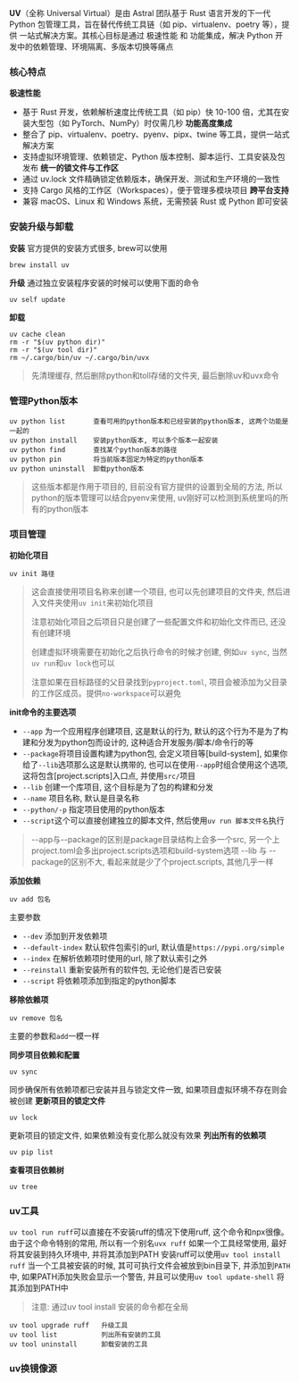 
**UV**（全称 Universal Virtual）是由 Astral 团队基于 Rust 语言开发的下一代 Python 包管理工具，旨在替代传统工具链（如 pip、virtualenv、poetry 等），提供 一站式解决方案。其核心目标是通过 极速性能 和 功能集成，解决 Python 开发中的依赖管理、环境隔离、多版本切换等痛点

### 核心特点
**极速性能**
- 基于 Rust 开发，依赖解析速度比传统工具（如 pip）快 10-100 倍，尤其在安装大型包（如 PyTorch、NumPy）时仅需几秒‌
**功能高度集成**
- 整合了 pip、virtualenv、poetry、pyenv、pipx、twine 等工具，提供一站式解决方案‌
- 支持虚拟环境管理、依赖锁定、Python 版本控制、脚本运行、工具安装及包发布‌
**统一的锁文件与工作区**
- 通过 uv.lock 文件精确锁定依赖版本，确保开发、测试和生产环境的一致性‌
- 支持 Cargo 风格的工作区（Workspaces），便于管理多模块项目‌
**跨平台支持**
- 兼容 macOS、Linux 和 Windows 系统，无需预装 Rust 或 Python 即可安装
‌
### 安装升级与卸载
**安装**
官方提供的安装方式很多, brew可以使用
```
brew install uv
```
**升级**
通过独立安装程序安装的时候可以使用下面的命令
```
uv self update
```
**卸载**
```
uv cache clean
rm -r "$(uv python dir)"
rm -r "$(uv tool dir)"
rm ~/.cargo/bin/uv ~/.cargo/bin/uvx
```
> 先清理缓存, 然后删除python和toll存储的文件夹, 最后删除uv和uvx命令

### 管理Python版本
```
uv python list       查看可用的python版本和已经安装的python版本, 这两个功能是一起的
uv python install    安装python版本, 可以多个版本一起安装
uv python find       查找某个python版本的路径
uv python pin        将当前版本固定为特定的python版本
uv python uninstall  卸载python版本
```
> 这些版本都是作用于项目的, 目前没有官方提供的设置到全局的方法, 所以python的版本管理可以结合pyenv来使用, uv刚好可以检测到系统里吗的所有的python版本


### 项目管理
**初始化项目**
```
uv init 路径
```
> 这会直接使用项目名称来创建一个项目, 也可以先创建项目的文件夹, 然后进入文件夹使用`uv init`来初始化项目
> 
> 注意初始化项目之后项目只是创建了一些配置文件和初始化文件而已, 还没有创建环境
> 
> 创建虚拟环境需要在初始化之后执行命令的时候才创建, 例如`uv sync`, 当然`uv run`和`uv lock`也可以
> 
> 注意如果在目标路径的父目录找到`pyproject.toml`, 项目会被添加为父目录的工作区成员。提供`no-workspace`可以避免

**init命令的主要选项**
- `--app`  为一个应用程序创建项目, 这是默认的行为, 默认的这个行为不是为了构建和分发为python包而设计的, 这种适合开发服务/脚本/命令行的等
- `--package`将项目设置构建为python包, 会定义项目等[build-system], 如果你给了`--lib`选项那么这是默认携带的, 也可以在使用`--app`时组合使用这个选项,  这将包含[project.scripts]入口点, 并使用`src/`项目
- `--lib` 创建一个库项目, 这个目标是为了包的构建和分发
- `--name` 项目名称, 默认是目录名称
- `--python/-p` 指定项目使用的python版本
- `--script`这个可以直接创建独立的脚本文件, 然后使用`uv run 脚本文件名`执行
> --app与--package的区别是package目录结构上会多一个src, 另一个上project.toml会多出project.scripts选项和build-system选项
> --lib 与 --package的区别不大, 看起来就是少了个project.scripts, 其他几乎一样

**添加依赖**
```
uv add 包名
```
主要参数
- `--dev`  添加到开发依赖项
- `--default-index` 默认软件包索引的url, 默认值是`https://pypi.org/simple`
- `--index`  在解析依赖项时使用的url, 除了默认索引之外
- `--reinstall`  重新安装所有的软件包, 无论他们是否已安装
- `--script` 将依赖项添加到指定的python脚本

**移除依赖项**
```
uv remove 包名
```
 主要的参数和`add`一模一样

**同步项目依赖和配置**
```
uv sync
```
同步确保所有依赖项都已安装并且与锁定文件一致, 如果项目虚拟环境不存在则会被创建
**更新项目的锁定文件**
```
uv lock
```
更新项目的锁定文件, 如果依赖没有变化那么就没有效果
**列出所有的依赖项**
```
uv pip list
```
**查看项目依赖树**
```
uv tree
```

### uv工具
`uv tool run ruff`可以直接在不安装ruff的情况下使用ruff, 这个命令和npx很像。
由于这个命令特别的常用, 所以有一个别名`uvx ruff`
如果一个工具经常使用, 最好将其安装到持久环境中, 并将其添加到PATH
安装ruff可以使用`uv tool install ruff`
当一个工具被安装的时候, 其可可执行文件会被放到bin目录下, 并添加到`PATH`中, 如果PATH添加失败会显示一个警告, 并且可以使用`uv tool update-shell` 将其添加到PATH中
> 注意: 通过uv tool install 安装的命令都在全局

```
uv tool upgrade ruff   升级工具
uv tool list           列出所有安装的工具
uv tool uninstall      卸载安装的工具
```

### uv换镜像源
